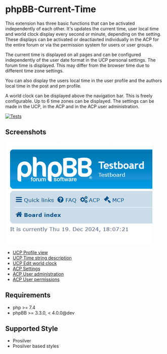 # phpBB-Current-Time
This extension has three basic functions that can be activated independently of each other.
It's updates the current time, user local time and world clock display every second or minute, depending on the setting. These displays can be activated or deactiavted individually in the ACP for the entire forum or via the permission system for users or user groups.

The current time is displayed on all pages and can be configured independently of the user date format in the UCP personal settings.
The forum time is displayed. This may differ from the browser time due to different time zone settings.

You can also display the users local time in the user profile and the authors local time in the post and pm profile.

A world clock can be displayed above the navigation bar. This is freely configurable. Up to 6 time zones can be displayed. The settings can be made in the UCP, in the ACP and in the ACP user administration.

[![Tests](https://github.com/IMC-GER/phpBB-Current-Time/actions/workflows/tests.yml/badge.svg)](https://github.com/IMC-GER/RecentTopicsNG/actions/workflows/tests.yml)

## Screenshots
![Displayed Time](https://raw.githubusercontent.com/IMC-GER/images/refs/heads/main/screenshots/currenttime/CurrentTime.gif)
- [UCP Profile view](https://raw.githubusercontent.com/IMC-GER/images/refs/heads/main/screenshots/currenttime/CTWC_profile_view.jpg)
- [UCP Time string description](https://raw.githubusercontent.com/IMC-GER/images/refs/heads/main/screenshots/currenttime/CTWC_UCP_description.jpg)
- [UCP Edit world clock](https://raw.githubusercontent.com/IMC-GER/images/refs/heads/main/screenshots/currenttime/CTWC_UCP_edit_world_clock.jpg)
- [ACP Settings](https://raw.githubusercontent.com/IMC-GER/images/refs/heads/main/screenshots/currenttime/CTWC_ACP_settings.jpg)
- [ACP User administration](https://raw.githubusercontent.com/IMC-GER/images/refs/heads/main/screenshots/currenttime/CTWC_ACP_user_administration.jpg)
- [ACP User permissions](https://raw.githubusercontent.com/IMC-GER/images/refs/heads/main/screenshots/currenttime/CTWC_ACP_permissions.jpg)

## Requirements
- php >= 7.4
- phpBB >= 3.3.0, < 4.0.0@dev

## Supported Style
- Prosilver
- Prosilver based styles
